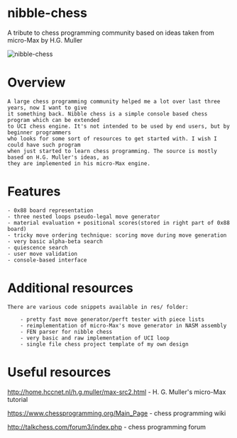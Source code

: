 # nibble-chess
A tribute to chess programming community based on ideas taken from micro-Max by H.G. Muller

![nibble-chess](https://github.com/maksimKorzh/nibble-chess/blob/master/nibble-chess.gif)

# Overview

    A large chess programming community helped me a lot over last three years, now I want to give
    it something back. Nibble chess is a simple console based chess program which can be extended
    to UCI chess engine. It's not intended to be used by end users, but by beginner programmers
    who looks for some sort of resources to get started with. I wish I could have such program
    when just started to learn chess programming. The source is mostly based on H.G. Muller's ideas, as
    they are implemented in his micro-Max engine.

# Features

    - 0x88 board representation
    - three nested loops pseudo-legal move generator
    - material evaluation + positional scores(stored in right part of 0x88 board)
    - tricky move ordering technique: scoring move during move generation 
    - very basic alpha-beta search
    - quiescence search
    - user move validation
    - console-based interface

# Additional resources

    There are various code snippets available in res/ folder:
    
        - pretty fast move generator/perft tester with piece lists
        - reimplementation of micro-Max's move generator in NASM assembly
        - FEN parser for nibble chess
        - very basic and raw implementation of UCI loop
        - single file chess project template of my own design

# Useful resources

http://home.hccnet.nl/h.g.muller/max-src2.html - H. G. Muller's micro-Max tutorial

https://www.chessprogramming.org/Main_Page - chess programming wiki

http://talkchess.com/forum3/index.php - chess programming forum
